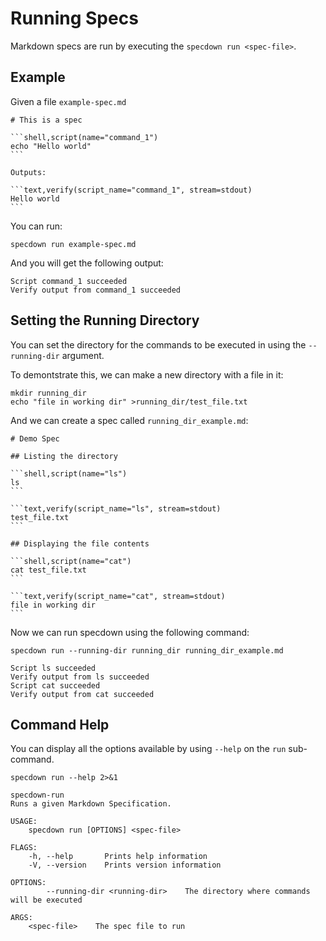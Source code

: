 # Running Specs

Markdown specs are run by executing the `specdown run <spec-file>`.

## Example

Given a file `example-spec.md`

~~~markdown,file(path="example-spec.md")
# This is a spec

```shell,script(name="command_1")
echo "Hello world"
```

Outputs:

```text,verify(script_name="command_1", stream=stdout)
Hello world
```
~~~

You can run:

```shell,script(name="run_example")
specdown run example-spec.md
```

And you will get the following output:

```text,verify(script_name="run_example", stream=stdout)
Script command_1 succeeded
Verify output from command_1 succeeded
```

## Setting the Running Directory

You can set the directory for the commands to be executed in using the `--running-dir` argument.

To demontstrate this, we can make a new directory with a file in it:

```shell,script(name="running_dir_file_setup")
mkdir running_dir
echo "file in working dir" >running_dir/test_file.txt
```

And we can create a spec called `running_dir_example.md`:

~~~markdown,file(path="running_dir_example.md")
# Demo Spec

## Listing the directory

```shell,script(name="ls")
ls
```

```text,verify(script_name="ls", stream=stdout)
test_file.txt
```

## Displaying the file contents

```shell,script(name="cat")
cat test_file.txt
```

```text,verify(script_name="cat", stream=stdout)
file in working dir
```
~~~

Now we can run specdown using the following command:

```shell,script(name="running_dir_example")
specdown run --running-dir running_dir running_dir_example.md
```

```text,verify(script_name="running_dir_example", stream=stdout)
Script ls succeeded
Verify output from ls succeeded
Script cat succeeded
Verify output from cat succeeded
```

## Command Help

You can display all the options available by using `--help` on the `run` sub-command.

```shell,script(name="run_help")
specdown run --help 2>&1
```

```text,verify(script_name="run_help", stream=stdout)
specdown-run 
Runs a given Markdown Specification.

USAGE:
    specdown run [OPTIONS] <spec-file>

FLAGS:
    -h, --help       Prints help information
    -V, --version    Prints version information

OPTIONS:
        --running-dir <running-dir>    The directory where commands will be executed

ARGS:
    <spec-file>    The spec file to run
```

